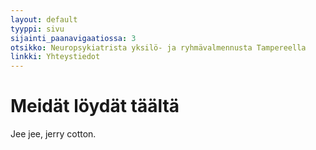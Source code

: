 ```yaml
---
layout: default
tyyppi: sivu
sijainti_paanavigaatiossa: 3
otsikko: Neuropsykiatrista yksilö- ja ryhmävalmennusta Tampereella
linkki: Yhteystiedot
---
```


Meidät löydät täältä
====================

Jee jee, jerry cotton.